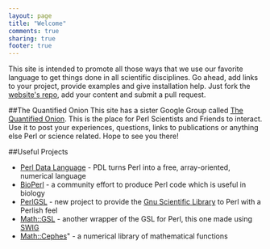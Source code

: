 ```yaml
---
layout: page
title: "Welcome"
comments: true
sharing: true
footer: true
---
```


This site is intended to promote all those ways that we use our favorite language to get things done in all scientific disciplines. Go ahead, add links to your project, provide examples and give installation help. Just fork the [website's repo](https://github.com/perl4science/perl4science.github.com), add your content and submit a pull request.

##The Quantified Onion
This site has a sister Google Group called <a href="https://groups.google.com/forum/#!forum/the-quantified-onion" target="_blank">The Quantified Onion</a>. This is the place for Perl Scientists and Friends to interact. Use it to post your experiences, questions, links to publications or anything else Perl or science related. Hope to see you there!

##Useful Projects
* [Perl Data Language](http://pdl.perl.org) - PDL turns Perl into a free, array-oriented, numerical language
* [BioPerl](http://www.bioperl.org/) - a community effort to produce Perl code which is useful in biology
* [PerlGSL](http://p3rl.org/PerlGSL) - new project to provide the [Gnu Scientific Library](http://www.gnu.org/software/gsl/) to Perl with a Perlish feel
* [Math::GSL](http://p3rl.org/Math::GSL) - another wrapper of the GSL for Perl, this one made using [SWIG](http://www.swig.org/)
* [Math::Cephes](https://p3rl.org/Math::Cephes)" - a numerical library of mathematical functions

